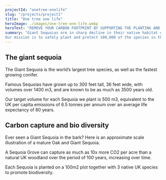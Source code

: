 ```yaml
---
projectId: "onetree-onelife"
slug: "/projects/project1"
title: "One tree one life"
heroImage: ./images/one-tree-one-life.webp
heroText: "REMOVE YOUR CARBON FOOTPRINT BY SUPPORTING THE PLANTING AND PROTECTION OF GIANT SEQUOIAS."
summary: "Giant Sequoias are in sharp decline in their native habitat due to climate change, with only 75,000 remaining.
Our mission is to safely plant and protect 100,000 of the species in the UK creating The Great Reserve.  As our planet’s most powerful carbon capture tree we must ensure their survival."
---
```


## The giant sequoia

The Giant Sequoia is the world’s largest tree species, as well as the fastest growing conifer.

Famous Sequoias have grown up to 300 feet tall, 36 feet wide, with volumes over 1400 m3, and are known to be as much as 3500 years old.

Our target volume for each Sequoia we plant is 500 m3, equivalent to the UK per capita emissions of 6.5 tonnes per annum over an average life expectancy of 80 years.

## Carbon capture and bio diversity

Ever seen a Giant Sequoia in the bark? Here is an approximate scale illustration of a mature Oak and Giant Sequoia.

A Sequoia Grove can capture as much as 10x more CO2 per acre than a natural UK woodland over the period of 100 years, increasing over time.

Each Sequoia is planted on a 100m2 plot together with 3 native UK species to promote biodiversity.